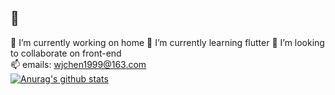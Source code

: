 ##    💯
🔭 I’m currently working on home 
🌱 I’m currently learning flutter 
👯 I’m looking to collaborate on front-end  
📫 emails: wjchen1999@163.com  
[![Anurag's github stats](https://github-readme-stats.vercel.app/api?username=Vincentwild123 )](https://github.com/anuraghazra/github-readme-stats)
